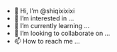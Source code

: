 - 👋 Hi, I’m @shiqixixixi
- 👀 I’m interested in ...
- 🌱 I’m currently learning ...
- 💞️ I’m looking to collaborate on ...
- 📫 How to reach me ...

<!---
shiqixixixi/shiqixixixi is a ✨ special ✨ repository because its `README.md` (this file) appears on your GitHub profile.
You can click the Preview link to take a look at your changes.
--->

